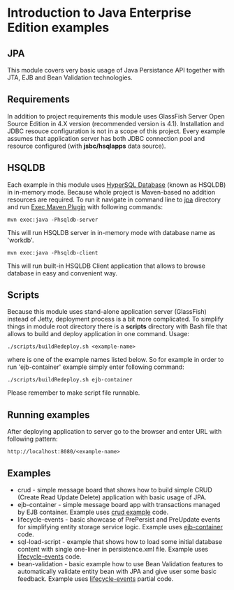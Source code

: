 # Introduction to Java Enterprise Edition examples #

## JPA ##

This module covers very basic usage of Java Persistance API together with JTA, EJB and Bean Validation technologies.

## Requirements ##

In addition to project requirements this module uses GlassFish Server Open Source Edition in 4.X version (recommended version is 4.1). Installation and JDBC resouce configuration is not in a scope of this project. Every example assumes that application server has both JDBC connection pool and resource configured (with **jsbc/hsqlapps** data source).

## HSQLDB ##

Each example in this module uses [HyperSQL Database](http://hsqldb.org) (known as HSQLDB) in in-memory mode. Because whole project is Maven-based no addition resources are required. To run it navigate in command line to [jpa](../jpa) directory and run [Exec Maven Plugin](http://mojo.codehaus.org/exec-maven-plugin) with following commands:

`mvn exec:java -Phsqldb-server`

This will run HSQLDB server in in-memory mode with database name as 'workdb'.

`mvn exec:java -Phsqldb-client`

This will run built-in HSQLDB Client application that allows to browse database in easy and convenient way.

## Scripts ##

Because this module uses stand-alone application server (GlassFish) instead of Jetty, deployment process is a bit more complicated. To simplify things in module root directory there is a **scripts** directory with Bash file that allows to build and deploy application in one command. Usage:

`./scripts/buildRedeploy.sh <example-name>`

where <application-name> is one of the example names listed below. So for example in order to run 'ejb-container' example simply enter following command:

`./scripts/buildRedeploy.sh ejb-container`

Please remember to make script file runnable.

## Running examples ##

After deploying application to server go to the browser and enter URL with following pattern:

`http://localhost:8080/<example-name>`

## Examples ##

* crud - simple message board that shows how to build simple CRUD (Create Read Update Delete) application with basic usage of JPA.
* ejb-container - simple message board app with transactions managed by EJB container. Example uses [crud example](crud) code.
* lifecycle-events - basic showcase of PrePersist and PreUpdate events for simplifying entity storage service logic. Example uses [ejb-container](ejb-container) code.
* sql-load-script - example that shows how to load some initial database content with single one-liner in persistence.xml file. Example uses [lifecycle-events](lifecycle-events) code.
* bean-validation - basic example how to use Bean Validation features to automatically validate entity bean with JPA and give user some basic feedback. Example uses [lifecycle-events](lifecycle-events) partial code.

